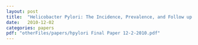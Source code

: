 ```yaml
---
layout: post
title:  "Helicobacter Pylori: The Incidence, Prevalence, and Follow up Test Rate in Smyrna, Georgia"
date:   2010-12-02
categories: papers
pdf: "otherFiles/papers/hpylori Final Paper 12-2-2010.pdf"
---
```

